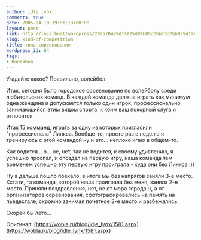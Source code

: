 ```yaml
---
author: idle_lynx
comments: true
date: 2005-04-10 19:51:13+00:00
layout: post
link: http://localhost/wordpress/2005/04/%d1%82%d0%b8%d0%bf%d0%b0-%d1%81%d0%be%d1%80%d0%b5%d0%b2%d0%bd%d0%be%d0%b2%d0%b0%d0%bd%d0%b8%d0%b5/
slug: kind-of-competition
title: типа соревнование
wordpress_id: 64
tags:
- Волейбол
---
```


Угадайте какое? Правильно, волейбол.

Итак, сегодня было городское соревнование по волейболу среди любительских команд. В каждой команде должна играть как минимум одна женщина и допускается только один игрок, профессионально занимающийся этим видом спорта, к коим ваш покорный слуга и относится.

Итак 15 комманд, играть за одну из которых пригласили "профессионала" Линкса. Вообще-то, просто раз в неделю я тренируюсь с этой командой ну и это... неплохо игаю в общем-то.

Как водится... э... не, нет, так не водится, к своему удивлению, я успешно проспал, и опоздал на первую игру, наша команда тем временем успешно эту первую игру проиграла - куда они без Линкса :))

Ну а дальше пошло поехало, в итоге мы без напрягов заняли 3-е место. Кстати, та команда, которой наша проиграла без меня, заняла 2-е место. Приняли поздравления, нет, не от мэра города :), а от организаторов соревнования, сфотографировались на память на пьедестале, скромно занимая почетное 3-е место и разбежались.

Скорей бы лето...

Оригинал: [https://wobla.ru/blog/idle_lynx/1581.aspx](https://wobla.ru/blog/idle_lynx/1581.aspx)
